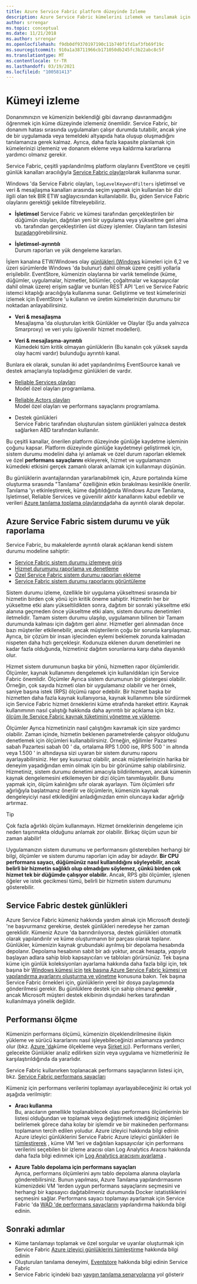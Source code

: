 ```yaml
---
title: Azure Service Fabric platform düzeyinde Izleme
description: Azure Service Fabric kümelerini izlemek ve tanılamak için kullanılan platform düzeyi olayları ve günlükleri hakkında bilgi edinin.
author: srrengar
ms.topic: conceptual
ms.date: 11/21/2018
ms.author: srrengar
ms.openlocfilehash: f9db0df9370197190c11b740f1fd1af3fb69f19c
ms.sourcegitcommit: 910a1a38711966cb171050db245fc3b22abc8c5f
ms.translationtype: MT
ms.contentlocale: tr-TR
ms.lasthandoff: 03/19/2021
ms.locfileid: "100581413"
---
```

# <a name="monitoring-the-cluster"></a>Kümeyi izleme

Donanımınızın ve kümenizin beklendiği gibi davranıp davranmadığını öğrenmek için küme düzeyinde izlemeniz önemlidir. Service Fabric, bir donanım hatası sırasında uygulamaları çalışır durumda tutabilir, ancak yine de bir uygulamada veya temeldeki altyapıda hata oluşup oluşmadığını tanılamanıza gerek kalmaz. Ayrıca, daha fazla kapasite planlamak için kümelerinizi izlemeniz ve donanım ekleme veya kaldırma kararlarına yardımcı olmanız gerekir.

Service Fabric, çeşitli yapılandırılmış platform olaylarını EventStore ve çeşitli günlük kanalları aracılığıyla [Service Fabric olaylar](service-fabric-diagnostics-events.md)olarak kullanıma sunar. 

Windows 'da Service Fabric olayları, `logLevelKeywordFilters` işletimsel ve veri & mesajlaşma kanalları arasında seçim yapmak için kullanılan bir dizi ilgili olan tek BIR ETW sağlayıcısından kullanılabilir. Bu, giden Service Fabric olaylarını gerektiği şekilde filtreleyebiliriz.

* **İşletimsel** Service Fabric ve kümesi tarafından gerçekleştirilen bir düğümün olayları, dağıtılan yeni bir uygulama veya yükseltme geri alma vb. tarafından gerçekleştirilen üst düzey işlemler. Olayların tam listesini [buradan](service-fabric-diagnostics-event-generation-operational.md)görebilirsiniz.  

* **İşletimsel-ayrıntılı**  
Durum raporları ve yük dengeleme kararları.

İşlem kanalına ETW/Windows olay [günlükleri (Windows](service-fabric-diagnostics-eventstore.md) kümeleri için 6,2 ve üzeri sürümlerde Windows 'da bulunur) dahil olmak üzere çeşitli yollarla erişilebilir. EventStore, kümenizin olaylarına bir varlık temelinde (küme, düğümler, uygulamalar, hizmetler, bölümler, çoğaltmalar ve kapsayıcılar dahil olmak üzere) erişim sağlar ve bunları REST API 'Leri ve Service Fabric istemci kitaplığı aracılığıyla kullanıma sunar. Geliştirme ve test kümelerinizi izlemek için EventStore 'u kullanın ve üretim kümelerinizin durumunu bir noktadan anlayabilirsiniz.

* **Veri & mesajlaşma**  
Mesajlaşma 'da oluşturulan kritik Günlükler ve Olaylar (Şu anda yalnızca Smarproxy) ve veri yolu (güvenilir hizmet modelleri).

* **Veri & mesajlaşma-ayrıntılı**  
Kümedeki tüm kritik olmayan günlüklerin (Bu kanalın çok yüksek sayıda olay hacmi vardır) bulunduğu ayrıntılı kanal.

Bunlara ek olarak, sunulan iki adet yapılandırılmış EventSource kanalı ve destek amaçlarıyla topladığımız günlükleri de vardır.

* [Reliable Services olayları](service-fabric-reliable-services-diagnostics.md)  
Model özel olayları programlama.

* [Reliable Actors olayları](service-fabric-reliable-actors-diagnostics.md)  
Model özel olayları ve performans sayaçlarını programlama.

* Destek günlükleri  
Service Fabric tarafından oluşturulan sistem günlükleri yalnızca destek sağlarken ABD tarafından kullanılır.

Bu çeşitli kanallar, önerilen platform düzeyinde günlüğe kaydetme işleminin çoğunu kapsar. Platform düzeyinde günlüğe kaydetmeyi geliştirmek için, sistem durumu modelini daha iyi anlamak ve özel durum raporları eklemek ve özel **performans sayaçlarını** ekleyerek, hizmet ve uygulamanızın kümedeki etkisini gerçek zamanlı olarak anlamak için kullanmayı düşünün.

Bu günlüklerin avantajlarından yararlanabilmek için, Azure portalında küme oluşturma sırasında "Tanılama" özelliğinin etkin bırakılması kesinlikle önerilir. Tanılama 'yı etkinleştirerek, küme dağıtıldığında Windows Azure Tanılama, Işletimsel, Reliable Services ve güvenilir aktör kanallarını kabul edebilir ve verileri [Azure tanılama toplama olaylarında](service-fabric-diagnostics-event-aggregation-wad.md)daha da ayrıntılı olarak depolar.

## <a name="azure-service-fabric-health-and-load-reporting"></a>Azure Service Fabric sistem durumu ve yük raporlama

Service Fabric, bu makalelerde ayrıntılı olarak açıklanan kendi sistem durumu modeline sahiptir:

- [Service Fabric sistem durumu izlemeye giriş](service-fabric-health-introduction.md)
- [Hizmet durumunu raporlama ve denetleme](service-fabric-diagnostics-how-to-report-and-check-service-health.md)
- [Özel Service Fabric sistem durumu raporları ekleme](service-fabric-report-health.md)
- [Service Fabric sistem durumu raporlarını görüntüleme](service-fabric-view-entities-aggregated-health.md)

Sistem durumu izleme, özellikle bir uygulama yükseltmesi sırasında bir hizmetin birden çok yönü için kritik öneme sahiptir. Hizmetin her bir yükseltme etki alanı yükseltildikten sonra, dağıtım bir sonraki yükseltme etki alanına geçmeden önce yükseltme etki alanı, sistem durumu denetimleri iletmelidir. Tamam sistem durumu ulaşılıp, uygulamanın bilinen bir Tamam durumunda kalması için dağıtım geri alınır. Hizmetler geri alınmadan önce bazı müşteriler etkilenebilir, ancak müşterilerin çoğu bir sorunla karşılaşmaz. Ayrıca, bir çözüm bir insan işlecinden eylemi beklemek zorunda kalmadan nispeten daha hızlı gerçekleşir. Kodunuza eklenen durum denetimleri ne kadar fazla olduğunda, hizmetiniz dağıtım sorunlarına karşı daha dayanıklı olur.

Hizmet sistem durumunun başka bir yönü, hizmetten rapor ölçümleridir. Ölçümler, kaynak kullanımını dengelemek için kullanıldıkları için Service Fabric önemlidir. Ölçümler Ayrıca sistem durumunun bir göstergesi olabilir. Örneğin, çok sayıda hizmeti olan bir uygulamanız olabilir ve her örnek, saniye başına istek (RPS) ölçümü rapor edebilir. Bir hizmet başka bir hizmetten daha fazla kaynak kullanıyorsa, kaynak kullanımını bile sürdürmek için Service Fabric hizmet örneklerini küme etrafında hareket ettirir. Kaynak kullanımının nasıl çalıştığı hakkında daha ayrıntılı bir açıklama için bkz. [ölçüm ile Service Fabric kaynak tüketimini yönetme ve yükleme](service-fabric-cluster-resource-manager-metrics.md).

Ölçümler Ayrıca hizmetinizin nasıl çalıştığını kavramak için size yardımcı olabilir. Zaman içinde, hizmetin beklenen parametrelerde çalışıyor olduğunu denetlemek için ölçümleri kullanabilirsiniz. Örneğin, eğilimler Pazartesi sabah Pazartesi sabah 00 ' da, ortalama RPS 1.000 ise, RPS 500 ' in altında veya 1.500 ' in altındaysa sizi uyaran bir sistem durumu raporu ayarlayabilirsiniz. Her şey kusursuz olabilir, ancak müşterilerinizin harika bir deneyim yaşadığından emin olmak için bu bir görünüme sahip olabilirsiniz. Hizmetiniz, sistem durumu denetimi amacıyla bildirilemeyen, ancak kümenin kaynak dengelemesini etkilemeyen bir dizi ölçüm tanımlayabilir. Bunu yapmak için, ölçüm kalınlığını sıfır olarak ayarlayın. Tüm ölçümleri sıfır ağırlığıyla başlatmanız önerilir ve ölçümlerin, kümenizin kaynak dengeleyiciyi nasıl etkilediğini anladığınızdan emin oluncaya kadar ağırlığı artırmaz.

> [!TIP]
> Çok fazla ağırlıklı ölçüm kullanmayın. Hizmet örneklerinin dengeleme için neden taşınmakta olduğunu anlamak zor olabilir. Birkaç ölçüm uzun bir zaman alabilir!

Uygulamanızın sistem durumunu ve performansını gösterebilen herhangi bir bilgi, ölçümler ve sistem durumu raporları için aday bir adaydır. **Bir CPU performans sayacı, düğümünüz nasıl kullanıldığını söyleyebilir, ancak belirli bir hizmetin sağlıklı olup olmadığını söylemez, çünkü birden çok hizmet tek bir düğümde çalışıyor olabilir.** Ancak, RPS gibi ölçümler, işlenen öğeler ve istek gecikmesi tümü, belirli bir hizmetin sistem durumunu gösterebilir.

## <a name="service-fabric-support-logs"></a>Service Fabric destek günlükleri

Azure Service Fabric kümeniz hakkında yardım almak için Microsoft desteği 'ne başvurmanız gerekirse, destek günlükleri neredeyse her zaman gereklidir. Kümeniz Azure 'da barındırılıyorsa, destek günlükleri otomatik olarak yapılandırılır ve küme oluşturmanın bir parçası olarak toplanır. Günlükler, kümenizin kaynak grubundaki ayrılmış bir depolama hesabında depolanır. Depolama hesabının sabit bir adı yoktur, ancak hesapta, *yapıyla* başlayan adlara sahip blob kapsayıcıları ve tabloları görürsünüz. Tek başına küme için günlük koleksiyonları ayarlama hakkında daha fazla bilgi için, tek başına bir [Windows kümesi için](service-fabric-cluster-manifest.md) [tek başına Azure Service Fabric kümesi ve yapılandırma ayarlarını oluşturma ve yönetme](service-fabric-cluster-creation-for-windows-server.md) konusuna bakın. Tek başına Service Fabric örnekleri için, günlüklerin yerel bir dosya paylaşımında gönderilmesi gerekir. Bu günlüklere destek için sahip olmanız **gerekir** , ancak Microsoft müşteri destek ekibinin dışındaki herkes tarafından kullanılmaya yönelik değildir.

## <a name="measuring-performance"></a>Performansı ölçme

Kümenizin performans ölçümü, kümenizin ölçeklendirilmesine ilişkin yükleme ve sürücü kararlarını nasıl işleyebileceğinizi anlamanıza yardımcı olur (bkz. [Azure 'da](service-fabric-cluster-scale-in-out.md)küme ölçekleme veya [Şirket içi](service-fabric-cluster-windows-server-add-remove-nodes.md)). Performans verileri, gelecekte Günlükler analiz edilirken sizin veya uygulama ve hizmetleriniz ile karşılaştırıldığında da yararlıdır. 

Service Fabric kullanırken toplanacak performans sayaçlarının listesi için, bkz. [Service Fabric performans sayaçları](service-fabric-diagnostics-event-generation-perf.md)

Kümeniz için performans verilerini toplamayı ayarlayabileceğiniz iki ortak yol aşağıda verilmiştir:

* **Aracı kullanma**  
Bu, aracıların genellikle toplanabilecek olası performans ölçümlerinin bir listesi olduğundan ve toplamak veya değiştirmek istediğiniz ölçümleri belirlemek görece daha kolay bir işlemdir ve bir makineden performansı toplamanın tercih edilen yoludur. Azure izleyici hakkında bilgi edinin Azure izleyici günlüklerini Service Fabric Azure izleyici günlükleri ile [tümleştirerek](service-fabric-diagnostics-event-analysis-oms.md) , küme VM 'leri ve dağıtılan kapsayıcılar için performans verilerini seçebilen bir izleme aracısı olan Log Analytics Aracısı hakkında daha fazla bilgi edinmek için [Log Analytics aracısını ayarlama](../azure-monitor/agents/agent-windows.md) .

* **Azure Tablo depolama için performans sayaçları**  
Ayrıca, performans ölçümlerini aynı tablo depolama alanına olaylarla gönderebilirsiniz. Bunun yapılması, Azure Tanılama yapılandırmasının kümenizdeki VM 'lerden uygun performans sayaçlarını seçmesini ve herhangi bir kapsayıcı dağıtabilmeniz durumunda Docker istatistiklerini seçmesini sağlar. Performans sayacı toplamayı ayarlamak için Service Fabric 'da [WAD 'de performans sayaçlarını](service-fabric-diagnostics-event-aggregation-wad.md) yapılandırma hakkında bilgi edinin.

## <a name="next-steps"></a>Sonraki adımlar

* Küme tanılamayı toplamak ve özel sorgular ve uyarılar oluşturmak için Service Fabric [Azure izleyici günlüklerini tümleştirme](service-fabric-diagnostics-event-analysis-oms.md) hakkında bilgi edinin
* Oluşturulan tanılama deneyimi, [Eventstore](service-fabric-diagnostics-eventstore.md) hakkında bilgi edinin Service Fabric
* Service Fabric içindeki bazı [yaygın tanılama senaryolarına](service-fabric-diagnostics-common-scenarios.md) yol gösterir
